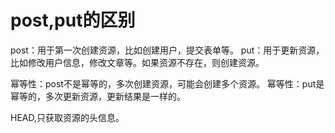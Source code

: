 
# post,put的区别
post：用于第一次创建资源，比如创建用户，提交表单等。
put：用于更新资源，比如修改用户信息，修改文章等。如果资源不存在，则创建资源。

幂等性：post不是幂等的，多次创建资源，可能会创建多个资源。
幂等性：put是幂等的，多次更新资源，更新结果是一样的。

HEAD,只获取资源的头信息。